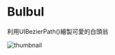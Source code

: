 # Bulbul

利用UIBezierPath()繪製可愛的白頭翁

![thumbnail](https://user-images.githubusercontent.com/11832329/112272933-b9db6880-8cb7-11eb-929e-8c12db8f1d24.jpeg)
